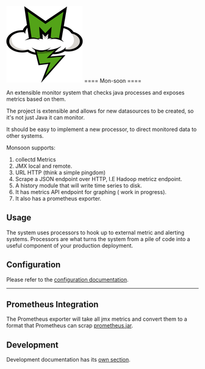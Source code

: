 <img src="Monsoon-Logo.png" Monsoon-Logo.png width="200">
====
Mon-soon
====

An extensible monitor system that checks java processes and exposes metrics based on them.

The project is extensible and allows for new datasources to be created, so it's not just Java it can monitor.

It should be easy to implement a new processor, to direct monitored data to other systems.

Monsoon supports:

1. collectd Metrics 
2. JMX local and remote.
3. URL HTTP (think a simple pingdom)
4. Scrape a JSON endpoint over HTTP, I.E Hadoop metricz endpoint.
5. A history module that will write time series to disk.
6. It has metrics API endpoint for graphing ( work in progress).
7. It also has a prometheus exporter.

Usage
----

The system uses processors to hook up to external metric and alerting systems.
Processors are what turns the system from a pile of code into a useful component of your production deployment.

Configuration
----

Please refer to the [configuration documentation](doc/config.md).

----

Prometheus Integration
----

The Prometheus exporter will take all jmx metrics and convert them to a format that Prometheus can scrap
[prometheus.jar](doc/prometheus/README.md).



Development
----

Development documentation has its [own section](doc/dev/README.md).
